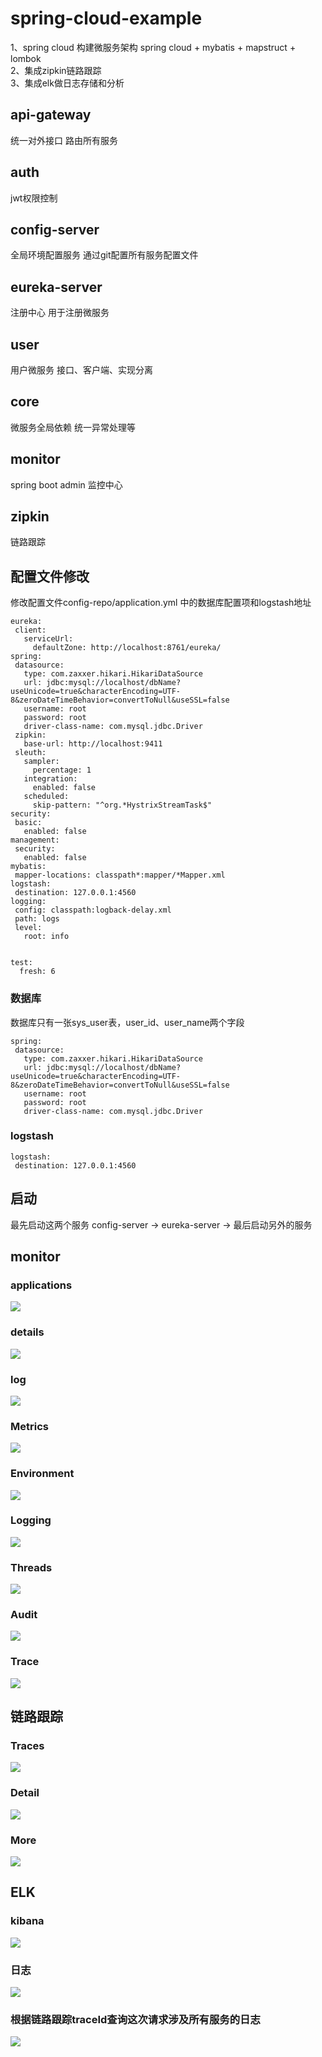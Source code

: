 # spring-cloud-example
1、spring cloud 构建微服务架构 spring cloud + mybatis + mapstruct + lombok  
2、集成zipkin链路跟踪  
3、集成elk做日志存储和分析

## api-gateway
统一对外接口 路由所有服务
## auth
jwt权限控制
## config-server
全局环境配置服务 通过git配置所有服务配置文件
## eureka-server
注册中心 用于注册微服务
## user
用户微服务 接口、客户端、实现分离
## core
微服务全局依赖 统一异常处理等
## monitor
spring boot admin 监控中心
## zipkin
链路跟踪

## 配置文件修改
修改配置文件config-repo/application.yml 中的数据库配置项和logstash地址
```
eureka:
 client:
   serviceUrl:
     defaultZone: http://localhost:8761/eureka/
spring:
 datasource:
   type: com.zaxxer.hikari.HikariDataSource
   url: jdbc:mysql://localhost/dbName?useUnicode=true&characterEncoding=UTF-8&zeroDateTimeBehavior=convertToNull&useSSL=false
   username: root
   password: root
   driver-class-name: com.mysql.jdbc.Driver
 zipkin:
   base-url: http://localhost:9411
 sleuth:
   sampler:
     percentage: 1
   integration:
     enabled: false
   scheduled:
     skip-pattern: "^org.*HystrixStreamTask$"
security:
 basic:
   enabled: false
management:
 security:
   enabled: false
mybatis:
 mapper-locations: classpath*:mapper/*Mapper.xml
logstash:
 destination: 127.0.0.1:4560
logging:
 config: classpath:logback-delay.xml
 path: logs
 level:
   root: info
   
   
test:
  fresh: 6
```
### 数据库 
数据库只有一张sys_user表，user_id、user_name两个字段
```
spring:
 datasource:
   type: com.zaxxer.hikari.HikariDataSource
   url: jdbc:mysql://localhost/dbName?useUnicode=true&characterEncoding=UTF-8&zeroDateTimeBehavior=convertToNull&useSSL=false
   username: root
   password: root
   driver-class-name: com.mysql.jdbc.Driver
```
### logstash
```
logstash:
 destination: 127.0.0.1:4560
```

## 启动
最先启动这两个服务 config-server -> eureka-server -> 最后启动另外的服务

## monitor

### applications
![](images/applications.png)

### details
![](images/details.png)

### log
![](images/log.png)

### Metrics
![](images/Metrics.png)

### Environment
![](images/Environment.png)

### Logging
![](images/Logging.png)

### Threads
![](images/Threads.png)

### Audit
![](images/Audit.png)

### Trace
![](images/Trace.png)


## 链路跟踪

### Traces
![](images/Traces.png)

### Detail
![](images/Trace-Detail.png)

### More
![](images/More.png)

## ELK

### kibana
![](images/kibana.png)

### 日志
![](images/日志.png)

### 根据链路跟踪traceId查询这次请求涉及所有服务的日志
![](images/logs.png)
